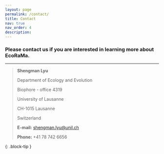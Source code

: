 ```yaml
---
layout: page
permalink: /contact/
title: Contact
nav: true
nav_order: 4
description: 
---
```


<h3> Please contact us if you are interested in learning more about EcoRaMa. </h3>

<hr>

> **Shengman Lyu**
>
> Department of Ecology and Evolution
>
> Biophore - office 4319
>  
> University of Lausanne
> 
> CH-1015 Lausanne
> 
> Switzerland
> 
> 
>  
> **E-mail:** shengman.lyu@unil.ch
> 
> **Phone:** +41 78 742 6656
> 
{: .block-tip }
